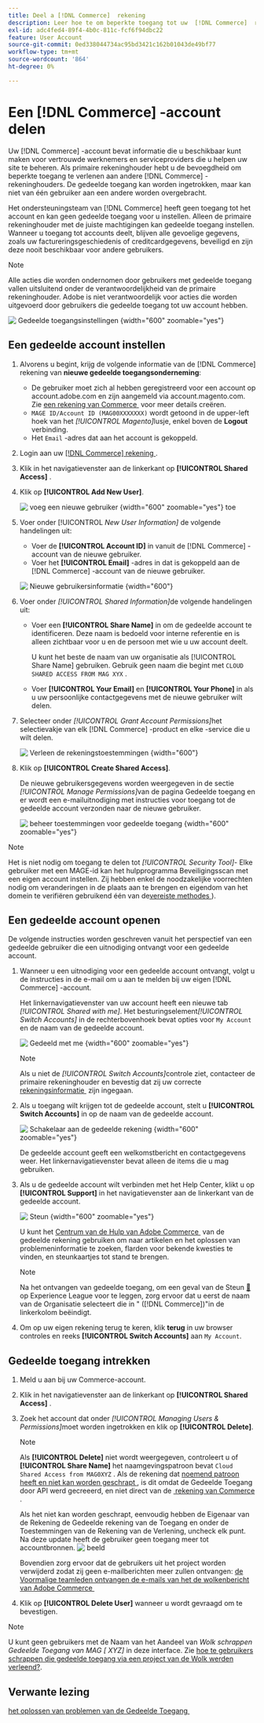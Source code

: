 ```yaml
---
title: Deel a [!DNL Commerce]  rekening
description: Leer hoe te om beperkte toegang tot uw  [!DNL Commerce]  rekening voor andere  [!DNL Commerce]  rekeninghouders te verlenen.
exl-id: adc4fed4-89f4-4b0c-811c-fcf6f94dbc22
feature: User Account
source-git-commit: 0ed338044734ac95bd3421c162b01043de49bf77
workflow-type: tm+mt
source-wordcount: '864'
ht-degree: 0%

---
```


# Een [!DNL Commerce] -account delen

Uw [!DNL Commerce] -account bevat informatie die u beschikbaar kunt maken voor vertrouwde werknemers en serviceproviders die u helpen uw site te beheren. Als primaire rekeninghouder hebt u de bevoegdheid om beperkte toegang te verlenen aan andere [!DNL Commerce] -rekeninghouders. De gedeelde toegang kan worden ingetrokken, maar kan niet van één gebruiker aan een andere worden overgebracht.

Het ondersteuningsteam van [!DNL Commerce] heeft geen toegang tot het account en kan geen gedeelde toegang voor u instellen. Alleen de primaire rekeninghouder met de juiste machtigingen kan gedeelde toegang instellen. Wanneer u toegang tot accounts deelt, blijven alle gevoelige gegevens, zoals uw factureringsgeschiedenis of creditcardgegevens, beveiligd en zijn deze nooit beschikbaar voor andere gebruikers.

>[!NOTE]
>
>Alle acties die worden ondernomen door gebruikers met gedeelde toegang vallen uitsluitend onder de verantwoordelijkheid van de primaire rekeninghouder. Adobe is niet verantwoordelijk voor acties die worden uitgevoerd door gebruikers die gedeelde toegang tot uw account hebben.

![&#x200B; Gedeelde toegangsinstellingen &#x200B;](./assets/shared-access.png){width="600" zoomable="yes"}

## Een gedeelde account instellen

1. Alvorens u begint, krijg de volgende informatie van de [!DNL Commerce] rekening van **nieuwe gedeelde toegangsonderneming**:

   - De gebruiker moet zich al hebben geregistreerd voor een account op account.adobe.com en zijn aangemeld via account.magento.com. Zie [&#x200B; een rekening van Commerce &#x200B;](https://experienceleague.adobe.com/nl/docs/commerce-admin/start/commerce-account/commerce-account-create#create-a-commerce-account) voor meer details creëren.
   - `MAGE ID/Account ID (MAG00XXXXXXX)` wordt getoond in de upper-left hoek van het _[!UICONTROL Magento]_&#x200B;lusje, enkel boven de **Logout**&#x200B;verbinding.
   - Het `Email` -adres dat aan het account is gekoppeld.

1. Login aan uw [[!DNL Commerce]  rekening &#x200B;](commerce-account-create.md).

1. Klik in het navigatievenster aan de linkerkant op **[!UICONTROL Shared Access]** .

1. Klik op **[!UICONTROL Add New User]**.

   ![&#x200B; voeg een nieuwe gebruiker &#x200B;](./assets/shared-access-add.png){width="600" zoomable="yes"} toe

1. Voer onder [!UICONTROL _New User Information]_ de volgende handelingen uit:

   - Voer de **[!UICONTROL Account ID]** in vanuit de [!DNL Commerce] -account van de nieuwe gebruiker.
   - Voer het **[!UICONTROL Email]** -adres in dat is gekoppeld aan de [!DNL Commerce] -account van de nieuwe gebruiker.

   ![&#x200B; Nieuwe gebruikersinformatie &#x200B;](./assets/shared-new-user.png){width="600"}

1. Voer onder _[!UICONTROL Shared Information]_&#x200B;de volgende handelingen uit:

   - Voer een **[!UICONTROL Share Name]** in om de gedeelde account te identificeren. Deze naam is bedoeld voor interne referentie en is alleen zichtbaar voor u en de persoon met wie u uw account deelt.

     U kunt het beste de naam van uw organisatie als [!UICONTROL Share Name] gebruiken. Gebruik geen naam die begint met `CLOUD SHARED ACCESS FROM MAG XYX` .
   - Voer **[!UICONTROL Your Email]** en **[!UICONTROL Your Phone]** in als u uw persoonlijke contactgegevens met de nieuwe gebruiker wilt delen.

1. Selecteer onder _[!UICONTROL Grant Account Permissions]_&#x200B;het selectievakje van elk [!DNL Commerce] -product en elke  -service die u wilt delen.

   ![&#x200B; Verleen de rekeningstoestemmingen &#x200B;](./assets/shared-permissions.png){width="600"}

1. Klik op **[!UICONTROL Create Shared Access]**.

   De nieuwe gebruikersgegevens worden weergegeven in de sectie _[!UICONTROL Manage Permissions]_&#x200B;van de pagina Gedeelde toegang en er wordt een e-mailuitnodiging met instructies voor toegang tot de gedeelde account verzonden naar de nieuwe gebruiker.

   ![&#x200B; beheer toestemmingen voor gedeelde toegang &#x200B;](./assets/shared-manage-permissions.png){width="600" zoomable="yes"}

>[!NOTE]
>
>Het is niet nodig om toegang te delen tot _[!UICONTROL Security Tool]_- Elke gebruiker met een MAGE-id kan het hulpprogramma Beveiligingsscan met een eigen account instellen. Zij hebben enkel de noodzakelijke voorrechten nodig om veranderingen in de plaats aan te brengen en eigendom van het domein te verifiëren gebruikend één van de [&#x200B; vereiste methodes &#x200B;](https://experienceleague.adobe.com/nl/docs/commerce-admin/systems/security/security-scan)).

## Een gedeelde account openen

De volgende instructies worden geschreven vanuit het perspectief van een gedeelde gebruiker die een uitnodiging ontvangt voor een gedeelde account.

1. Wanneer u een uitnodiging voor een gedeelde account ontvangt, volgt u de instructies in de e-mail om u aan te melden bij uw eigen [!DNL Commerce] -account.

   Het linkernavigatievenster van uw account heeft een nieuwe tab _[!UICONTROL Shared with me]_. Het besturingselement&#x200B;_[!UICONTROL Switch Accounts]_ in de rechterbovenhoek bevat opties voor `My Account` en de naam van de gedeelde account.

   ![&#x200B; Gedeeld met me &#x200B;](./assets/shared-with-me.png){width="600" zoomable="yes"}

   >[!NOTE]
   >
   >   Als u niet de _[!UICONTROL Switch Accounts]_&#x200B;controle ziet, contacteer de primaire rekeninghouder en bevestig dat zij uw correcte [&#x200B; rekeningsinformatie &#x200B;](#set-up-a-shared-account) zijn ingegaan.


1. Als u toegang wilt krijgen tot de gedeelde account, stelt u **[!UICONTROL Switch Accounts]** in op de naam van de gedeelde account.

   ![&#x200B; Schakelaar aan de gedeelde rekening &#x200B;](./assets/shared-switch.png){width="600" zoomable="yes"}

   De gedeelde account geeft een welkomstbericht en contactgegevens weer. Het linkernavigatievenster bevat alleen de items die u mag gebruiken.

1. Als u de gedeelde account wilt verbinden met het Help Center, klikt u op **[!UICONTROL Support]** in het navigatievenster aan de linkerkant van de gedeelde account.

   ![&#x200B; Steun &#x200B;](./assets/shared-support.png){width="600" zoomable="yes"}

   U kunt het [&#x200B; Centrum van de Hulp van Adobe Commerce &#x200B;](https://experienceleague.adobe.com/nl/docs/commerce-knowledge-base/kb/overview) van de gedeelde rekening gebruiken om naar artikelen en het oplossen van problemeninformatie te zoeken, flarden voor bekende kwesties te vinden, en steunkaartjes tot stand te brengen.

   >[!NOTE]
   >
   >Na het ontvangen van gedeelde toegang, om een geval van de Steun [&#128279;](https://experienceleague.adobe.com/nl/docs/commerce-knowledge-base/kb/help-center-guide/magento-help-center-user-guide#support-case) op Experience League voor te leggen, zorg ervoor dat u eerst de naam van de Organisatie selecteert die in &quot; ([!DNL Commerce])&quot;in de linkerkolom beëindigt.

1. Om op uw eigen rekening terug te keren, klik **terug** in uw browser controles en reeks **[!UICONTROL Switch Accounts]** aan `My Account`.

## Gedeelde toegang intrekken

1. Meld u aan bij uw Commerce-account.

1. Klik in het navigatievenster aan de linkerkant op **[!UICONTROL Shared Access]** .

1. Zoek het account dat onder _[!UICONTROL Managing Users & Permissions]_&#x200B;moet worden ingetrokken en klik op **[!UICONTROL Delete]**.

   >[!NOTE]
   >
   > Als **[!UICONTROL Delete]** niet wordt weergegeven, controleert u of **[!UICONTROL Share Name]** het naamgevingspatroon bevat `Cloud Shared Access from MAG0XYZ` . Als de rekening dat [&#x200B; noemend patroon heeft en niet kan worden geschrapt &#x200B;](https://experienceleague.adobe.com/nl/docs/commerce-knowledge-base/kb/help-center-guide/magento-help-center-user-guide#remove-cloud-shared-access-users), is dit omdat de Gedeelde Toegang door API werd gecreeerd, en niet direct van de [&#x200B; rekening van Commerce &#x200B;](https://account.magento.com/).
   > 
   > Als het niet kan worden geschrapt, eenvoudig hebben de Eigenaar van de Rekening de Gedeelde rekening van de Toegang en onder de Toestemmingen van de Rekening van de Verlening, uncheck elk punt. Na deze update heeft de gebruiker geen toegang meer tot accountbronnen.
   > ![&#x200B; beeld &#x200B;](https://git.corp.adobe.com/AdobeDocs/commerce-admin.en/assets/38345/55f383e5-89c7-4832-bada-f765b522f4b5)
   >
   > Bovendien zorg ervoor dat de gebruikers uit het project worden verwijderd zodat zij geen e-mailberichten meer zullen ontvangen: [&#x200B; de Voormalige teamleden ontvangen de e-mails van het de wolkenbericht van Adobe Commerce &#x200B;](https://experienceleague.adobe.com/nl/docs/commerce-knowledge-base/kb/troubleshooting/miscellaneous/former-teammembers-receive-cloud-notification-emails)


1. Klik op **[!UICONTROL Delete User]** wanneer u wordt gevraagd om te bevestigen.

>[!NOTE]
>
>U kunt geen gebruikers met de Naam van het Aandeel van _Wolk schrappen Gedeelde Toegang van MAG [ XYZ]_ in deze interface. Zie [&#x200B; hoe te gebruikers schrappen die gedeelde toegang via een project van de Wolk werden verleend?](https://experienceleague.adobe.com/nl/docs/commerce-knowledge-base/kb/help-center-guide/magento-help-center-user-guide#remove-cloud-shared-access-users).

## Verwante lezing

[&#x200B; het oplossen van problemen van de Gedeelde Toegang &#x200B;](https://experienceleague.adobe.com/nl/docs/commerce-knowledge-base/kb/troubleshooting/miscellaneous/shared-access-troubleshooting)

